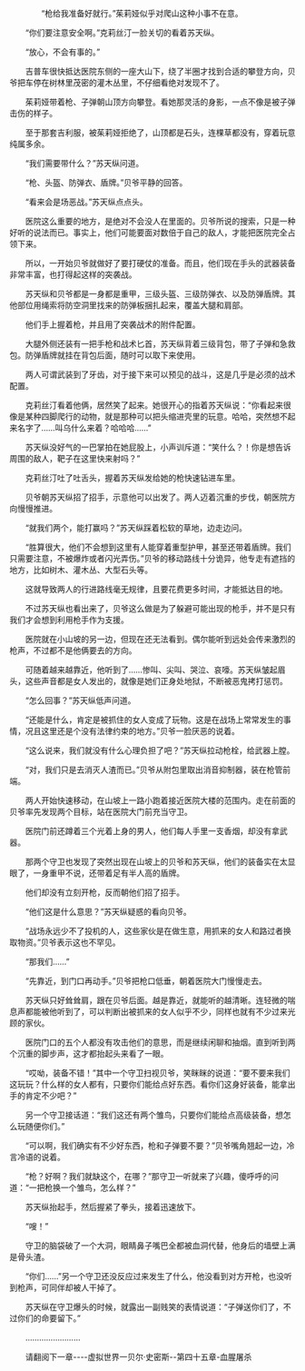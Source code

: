 <div class="read-content j_readContent" id="">
                <p>　　　　“枪给我准备好就行。”茱莉娅似乎对爬山这种小事不在意。<p>　　“你们要注意安全啊。”克莉丝汀一脸关切的看着苏天纵。<p>　　“放心，不会有事的。”<p>　　吉普车很快抵达医院东侧的一座大山下，绕了半圈才找到合适的攀登方向，贝爷把车停在树林里茂密的灌木丛里，不仔细看绝对发现不了。<p>　　茱莉娅带着枪、子弹朝山顶方向攀登。看她那灵活的身影，一点不像是被子弹击伤的样子。<p>　　至于那套吉利服，被茱莉娅拒绝了，山顶都是石头，连棵草都没有，穿着玩意纯属多余。<p>　　“我们需要带什么？”苏天纵问道。<p>　　“枪、头盔、防弹衣、盾牌。”贝爷平静的回答。<p>　　“看来会是场恶战。”苏天纵点点头。<p>　　医院这么重要的地方，是绝对不会没人在里面的。贝爷所说的搜索，只是一种好听的说法而已。事实上，他们可能要面对数倍于自己的敌人，才能把医院完全占领下来。<p>　　所以，一开始贝爷就做好了要打硬仗的准备。而且，他们现在手头的武器装备非常丰富，也打得起这样的突袭战。<p>　　苏天纵和贝爷都是一身都是重甲，三级头盔、三级防弹衣、以及防弹盾牌。其他部位用绳索将防空洞里找来的防弹板捆扎起来，覆盖大腿和肩部。<p>　　他们手上握着枪，并且用了突袭战术的附件配置。<p>　　大腿外侧还装有一把手枪和战术匕首，苏天纵背着三级背包，带了子弹和急救包。防弹盾牌就挂在背包后面，随时可以取下来使用。<p>　　两人可谓武装到了牙齿，对于接下来可以预见的战斗，这是几乎是必须的战术配置。<p>　　克莉丝汀看着他俩，居然笑了起来。她很开心的指着苏天纵说：“你看起来很像是某种四脚爬行的动物，就是那种可以把头缩进壳里的玩意。哈哈，突然想不起来名字了……叫乌什么来着？哈哈哈……”<p>　　苏天纵没好气的一巴掌拍在她屁股上，小声训斥道：“笑什么？！你是想告诉周围的敌人，靶子在这里快来射吗？”<p>　　克莉丝汀吐了吐舌头，握着苏天纵发给她的枪快速钻进车里。<p>　　贝爷朝苏天纵招了招手，示意他可以出发了。两人迈着沉重的步伐，朝医院方向慢慢推进。<p>　　“就我们两个，能打赢吗？”苏天纵踩着松软的草地，边走边问。<p>　　“胜算很大，他们不会想到这里有人能穿着重型护甲，甚至还带着盾牌。我们只需要注意，不被爆炸或者闪光弄伤。”贝爷的移动路线十分诡异，他专走有遮挡的地方，比如树木、灌木丛、大型石头等。<p>　　这就导致两人的行进路线毫无规律，且要花费更多时间，才能抵达目的地。<p>　　不过苏天纵也看出来了，贝爷这么做是为了躲避可能出现的枪手，并不是只有我们才会想到利用枪手作为支援。<p>　　医院就在小山坡的另一边，但现在还无法看到。偶尔能听到远处会传来激烈的枪声，不过都不是他俩要去的方向。<p>　　可随着越来越靠近，他听到了……惨叫、尖叫、哭泣、哀嚎。苏天纵皱起眉头，这些声音都是女人发出的，就像是她们正身处地狱，不断被恶鬼拷打惩罚。<p>　　“怎么回事？”苏天纵低声问道。<p>　　“还能是什么，肯定是被抓住的女人变成了玩物。这是在战场上常常发生的事情，况且这里还是个没有法律约束的地方。”贝爷一脸厌恶的说着。<p>　　“这么说来，我们就没有什么心理负担了吧？”苏天纵拉动枪栓，给武器上膛。<p>　　“对，我们只是去消灭人渣而已。”贝爷从附包里取出消音抑制器，装在枪管前端。<p>　　两人开始快速移动，在山坡上一路小跑着接近医院大楼的范围内。走在前面的贝爷率先发现两个目标，站在医院大门前充当守卫。<p>　　医院门前还蹲着三个光着上身的男人，他们每人手里一支香烟，却没有拿武器。<p>　　那两个守卫也发现了突然出现在山坡上的贝爷和苏天纵，他们的装备实在太显眼了，一身重甲不说，还带着足有半人高的盾牌。<p>　　他们却没有立刻开枪，反而朝他们招了招手。<p>　　“他们这是什么意思？”苏天纵疑惑的看向贝爷。<p>　　“战场永远少不了投机的人，这些家伙是在做生意，用抓来的女人和路过者换取物资。”贝爷表示这也不罕见。<p>　　“那我们……”<p>　　“先靠近，到门口再动手。”贝爷把枪口低垂，朝着医院大门慢慢走去。<p>　　苏天纵只好耸耸肩，跟在贝爷后面。越是靠近，就能听的越清晰。连轻微的喘息声都能被他听到了，可以判断出被抓来的女人似乎不少，同样也就有不少过来光顾的家伙。<p>　　医院门口的五个人都没有攻击他们的意思，而是继续闲聊和抽烟。直到听到两个沉重的脚步声，这才都抬起头来看了一眼。<p>　　“哎呦，装备不错！”其中一个守卫扫视贝爷，笑眯眯的说道：“要不要来我们这玩玩？什么样的女人都有，只要你们能给点好东西。看你们这身好装备，能拿出手的肯定不少吧？”<p>　　另一个守卫接话道：“我们这还有两个雏鸟，只要你们能给点高级装备，想怎么玩随便你们。”<p>　　“可以啊，我们确实有不少好东西，枪和子弹要不要？”贝爷嘴角翘起一边，冷言冷语的说着。<p>　　“枪？好啊？我们就缺这个，在哪？”那守卫一听就来了兴趣，傻呼呼的问道：“一把枪换一个雏鸟，怎么样？”<p>　　苏天纵抬起手，然后握紧了拳头，接着迅速放下。<p>　　“嗖！”<p>　　守卫的脑袋破了一个大洞，眼睛鼻子嘴巴全都被血洞代替，他身后的墙壁上满是骨头渣。<p>　　“你们……”另一个守卫还没反应过来发生了什么，他没看到对方开枪，也没听到枪声，可同伴却被人干掉了。<p>　　苏天纵在守卫爆头的时候，就露出一副贱笑的表情说道：“子弹送你们了，不过你们的命要留下。”<p>　　……………………<p>　　请翻阅下一章----虚拟世界一贝尔·史密斯--第四十五章-血腥屠杀<p>　　<p> 
            </div>